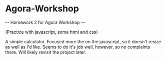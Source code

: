 # Agora-Workshop

-- Homework 2 for Agora Workshop --

(Practice with javascript, some html and css)

A simple calculator. Focused more the on the javascript, so it doesn't resize as well as I'd like. Seems to do it's job well, however, so no complaints there.
Will likely revisit the project later.
